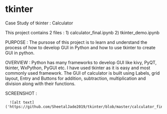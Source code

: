 # tkinter
Case Study of tkinter : Calculator

This project contains 2 files :
      1)    calculator_final.ipynb 
      2)    tkinter_demo.ipynb

PURPOSE :
      The pursose of this project is to learn and understand the process of how to develop GUI in Python and how to use tkinter to create GUI in python.
      
OVERVIEW :
      Python has many frameworks to develop GUI like kivy, PyQT, tkinter, WxPython, PyGUI etc. I have used tkinter as it is easy and most commonly used framework. The GUI of calculator is built using Labels, grid layout, Entry and Buttons for addition, subtraction, multiplication and division along with their functions. 
      
SCREENSHOT :
      
      ![alt text]('https://github.com/SheetalJade2019/tkinter/blob/master/calculator_final_SS.png')
